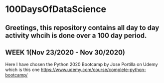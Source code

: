 # 100DaysOfDataScience

Greetings, this repository contains all day to day activity whcih is done over a 100 day period.
---------------------------------------------
## WEEK 1(Nov 23/2020 - Nov 30/2020)
Here I have chosen the Python 2020 Bootcamp by Jose Portilla on Udemy which is this one
https://www.udemy.com/course/complete-python-bootcamp/

